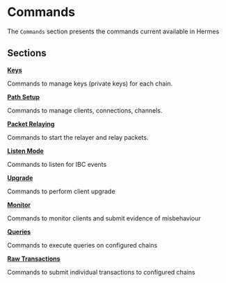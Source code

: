 # Commands

The `Commands` section presents the commands current available in Hermes

## Sections

**[Keys](./keys/index.md)**

Commands to manage keys (private keys) for each chain.

**[Path Setup](./setup-and-relaying/index.md)**

Commands to manage clients, connections, channels.

**[Packet Relaying](./relaying.md)**

Commands to start the relayer and relay packets.

**[Listen Mode](./listen/index.md)**

Commands to listen for IBC events

**[Upgrade](./upgrade/index.md)**

Commands to perform client upgrade

**[Monitor](./misbehaviour/index.md)**

Commands to monitor clients and submit evidence of misbehaviour

**[Queries](./queries/index.md)**

Commands to execute queries on configured chains

**[Raw Transactions](./raw/index.md)**

Commands to submit individual transactions to configured chains
